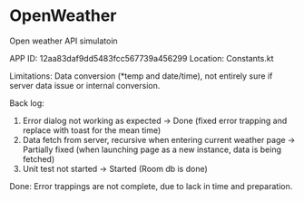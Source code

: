 # OpenWeather
Open weather API simulatoin

APP ID: 12aa83daf9dd5483fcc567739a456299
Location: Constants.kt

Limitations:
Data conversion (*temp and date/time), not entirely sure if server data issue or internal conversion.

Back log:
1. Error dialog not working as expected -> Done (fixed error trapping and replace with toast for the mean time)
2. Data fetch from server, recursive when entering current weather page -> Partially fixed (when launching page as a new instance, data is being fetched)
3. Unit test not started -> Started (Room db is done)

Done:
Error trappings are not complete, due to lack in time and preparation.
